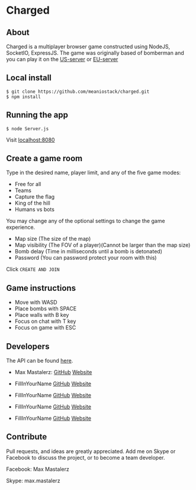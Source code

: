 # Charged

## About

Charged is a multiplayer browser game constructed using NodeJS, SocketIO, ExpressJS. The game was originally based of bomberman and you can play it on the [US-server](http://us-charged.herokuapp.com/) or [EU-server](http://eu-charged.herokuapp.com/)

## Local install

```
$ git clone https://github.com/meaniostack/charged.git
$ npm install
```

## Running the app

```
$ node Server.js
```

Visit [localhost:8080](http://localhost:8080)

## Create a game room

Type in the desired name, player limit, and any of the five game modes:

- Free for all
- Teams
- Capture the flag
- King of the hill
- Humans vs bots

You may change any of the optional settings to change the game experience.

- Map size (The size of the map)
- Map visibility (The FOV of a player)(Cannot be larger than the map size)
- Bomb delay (Time in milliseconds until a bomb is detonated)
- Password (You can password protect your room with this)

Click `CREATE AND JOIN`

## Game instructions

- Move with WASD
- Place bombs with SPACE
- Place walls with B key
- Focus on chat with T key
- Focus on game with ESC


## Developers

The API can be found [here](https://github.com/meaniostack/charged/blob/master/api.md).

- Max Mastalerz: [GitHub](https://github.com/meaniostack/) [Website](http://maxmastalerz.com/)

- FillInYourName [GitHub](https://github.com/username/) [Website](http://example.com/)

- FillInYourName [GitHub](https://github.com/username/) [Website](http://example.com/)

- FillInYourName [GitHub](https://github.com/username/) [Website](http://example.com/)

- FillInYourName [GitHub](https://github.com/username/) [Website](http://example.com/)

## Contribute

Pull requests, and ideas are greatly appreciated. Add me on Skype or Facebook to discuss the project, or to become a team developer.

Facebook: Max Mastalerz

Skype: max.mastalerz